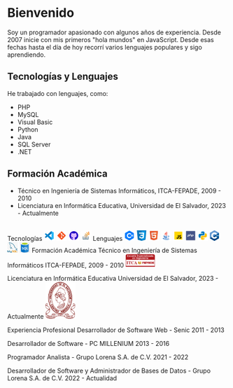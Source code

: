 # Bienvenido

Soy un programador apasionado con algunos años de experiencia. Desde 2007 inicie con mis primeros "hola mundos" en JavaScript. Desde esas fechas hasta el día de hoy recorrí varios lenguajes populares y sigo aprendiendo.
## Tecnologías y Lenguajes

He trabajado con lenguajes, como:
- PHP
- MySQL
- Visual Basic
- Python
- Java
- SQL Server
- .NET

## Formación Académica

- Técnico en Ingeniería de Sistemas Informáticos, ITCA-FEPADE, 2009 - 2010
- Licenciatura en Informática Educativa, Universidad de El Salvador, 2023 - Actualmente

<br clear="left"/>
Tecnologías
<img src="https://github.com/samuelreyesiglesias/dev.gifs/blob/main/tech.vscode.svg?raw=true" height=24> 
<img src="https://github.com/samuelreyesiglesias/dev.gifs/blob/main/tech.git.svg?raw=true" height=24> 
<img src="https://github.com/samuelreyesiglesias/dev.gifs/blob/main/tech.github.svg" height=24>
<img src="https://github.com/samuelreyesiglesias/dev.gifs/blob/main/tech.stackoverflow.svg" height=24>
Lenguajes
<img src="https://github.com/samuelreyesiglesias/dev.gifs/blob/main/lang.c%23.png?raw=true" height=24>
<img src="https://raw.githubusercontent.com/samuelreyesiglesias/dev.gifs/14fc77d20d335aa07cf0bc1b9e7062e181067919/lang.css.svg" height=24>
<img src="https://github.com/samuelreyesiglesias/dev.gifs/blob/main/lang.html5.png?raw=true" height=24>
<img src="https://raw.githubusercontent.com/samuelreyesiglesias/dev.gifs/14fc77d20d335aa07cf0bc1b9e7062e181067919/lang.java.svg" height=24> 
<img src="https://raw.githubusercontent.com/samuelreyesiglesias/dev.gifs/14fc77d20d335aa07cf0bc1b9e7062e181067919/lang.js.svg" height=24> 
<img src="https://github.com/samuelreyesiglesias/dev.gifs/blob/main/lang.php.png?raw=true" height=24> 
<img src="https://raw.githubusercontent.com/samuelreyesiglesias/dev.gifs/14fc77d20d335aa07cf0bc1b9e7062e181067919/lang.python.svg" height=24> 
<img src="https://github.com/samuelreyesiglesias/dev.gifs/blob/main/ISO_C%2B%2B_Logo.svg.png" height=24> 
<img src="https://github.com/samuelreyesiglesias/dev.gifs/blob/main/lang.mysql.png" height=24> 
<img src="https://github.com/samuelreyesiglesias/dev.gifs/blob/main/lang.sql.png" height=24>
Formación Académica
Técnico en Ingeniería de Sistemas Informáticos
ITCA-FEPADE, 2009 - 2010
<img src="https://github.com/samuelreyesiglesias/dev.gifs/blob/main/university.itca.png" width=68>

Licenciatura en Informática Educativa
Universidad de El Salvador, 2023 - Actualmente
<img src="https://github.com/samuelreyesiglesias/dev.gifs/blob/main/university.ues.png" width=68>

Experiencia Profesional
Desarrollador de Software Web - Senic
2011 - 2013

Desarrollador de Software - PC MILLENIUM
2013 - 2016

Programador Analista - Grupo Lorena S.A. de C.V.
2021 - 2022

Desarrollador de Software y Administrador de Bases de Datos - Grupo Lorena S.A. de C.V.
2022 - Actualidad

